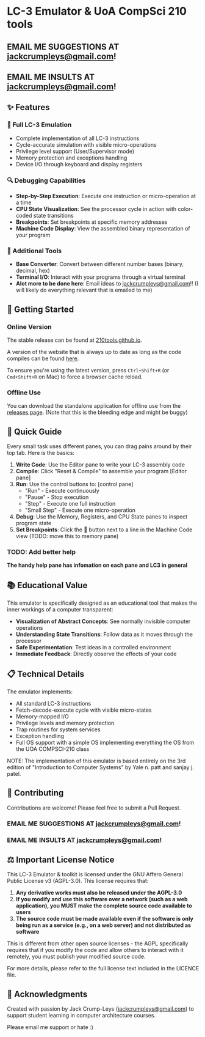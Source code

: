 # LC-3 Emulator & UoA CompSci 210 tools

## EMAIL ME SUGGESTIONS AT jackcrumpleys@gmail.com!
## EMAIL ME INSULTS AT jackcrumpleys@gmail.com!

## ✨ Features

### 🔄 Full LC-3 Emulation
- Complete implementation of all LC-3 instructions
- Cycle-accurate simulation with visible micro-operations
- Privilege level support (User/Supervisor mode)
- Memory protection and exceptions handling
- Device I/O through keyboard and display registers

### 🔍 Debugging Capabilities
- **Step-by-Step Execution**: Execute one instruction or micro-operation at a time
- **CPU State Visualization**: See the processor cycle in action with color-coded state transitions
- **Breakpoints**: Set breakpoints at specific memory addresses
- **Machine Code Display**: View the assembled binary representation of your program

### 🧰 Additional Tools
- **Base Converter**: Convert between different number bases (binary, decimal, hex)
- **Terminal I/O**: Interact with your programs through a virtual terminal
- **Alot more to be done here**: Email ideas to jackcrumpleys@gmail.com!! (I will likely do everything relevant that is emailed to me)

## 🚀 Getting Started

### Online Version

The stable release can be found at [210tools.github.io](https://210tools.github.io).

A version of the website that is always up to date as long as the code compiles can be found [here](https://jackcrumpleys.github.io/textbook210_emulator/).

To ensure you're using the latest version, press `Ctrl+Shift+R` (or `Cmd+Shift+R` on Mac) to force a browser cache reload.

### Offline Use

You can download the standalone application for offline use from the [releases page](https://github.com/JackCrumpLeys/textbook210_emulator/releases/tag/main). (Note that this is the bleeding edge and might be buggy)

## 📝 Quick Guide

Every small task uses different panes, you can drag pains around by their top tab. Here is the basics:

1. **Write Code**: Use the Editor pane to write your LC-3 assembly code
2. **Compile**: Click "Reset & Compile" to assemble your program \[Editor pane]
3. **Run**: Use the control buttons to: \[control pane]
   - "Run" - Execute continuously
   - "Pause" - Stop execution
   - "Step" - Execute one full instruction
   - "Small Step" - Execute one micro-operation
4. **Debug**: Use the Memory, Registers, and CPU State panes to inspect program state
5. **Set Breakpoints**: Click the 🛑 button next to a line in the Machine Code view (TODO: move this to memory pane)


### TODO: Add better help
**The handy help pane has infomation on each pane and LC3 in general**


## 📚 Educational Value

This emulator is specifically designed as an educational tool that makes the inner workings of a computer transparent:

- **Visualization of Abstract Concepts**: See normally invisible computer operations
- **Understanding State Transitions**: Follow data as it moves through the processor
- **Safe Experimentation**: Test ideas in a controlled environment
- **Immediate Feedback**: Directly observe the effects of your code

## 📋 Technical Details

The emulator implements:
- All standard LC-3 instructions
- Fetch-decode-execute cycle with visible micro-states
- Memory-mapped I/O
- Privilege levels and memory protection
- Trap routines for system services
- Exception handling
- Full OS support with a simple OS implementing everything the OS from the UOA COMPSCI-210 class

NOTE: The implementation of this emulator is based entirely on the 3rd edition of "Introduction to Computer Systems" by Yale n. patt and sanjay j. patel.

## 🔧 Contributing

Contributions are welcome! Please feel free to submit a Pull Request.

### EMAIL ME SUGGESTIONS AT jackcrumpleys@gmail.com!
### EMAIL ME INSULTS AT jackcrumpleys@gmail.com!

## ⚖️ Important License Notice

This LC-3 Emulator & toolkit is licensed under the GNU Affero General Public License v3 (AGPL-3.0). This license requires that:

1. **Any derivative works must also be released under the AGPL-3.0**
2. **If you modify and use this software over a network (such as a web application), you MUST make the complete source code available to users**
3. **The source code must be made available even if the software is only being run as a service (e.g., on a web server) and not distributed as software**

This is different from other open source licenses - the AGPL specifically requires that if you modify the code and allow others to interact with it remotely, you must publish your modified source code.

For more details, please refer to the full license text included in the LICENCE file.

## 🙏 Acknowledgments

Created with passion by Jack Crump-Leys (jackcrumpleys@gmail.com) to support student learning in computer architecture courses.

Please email me support or hate :)
